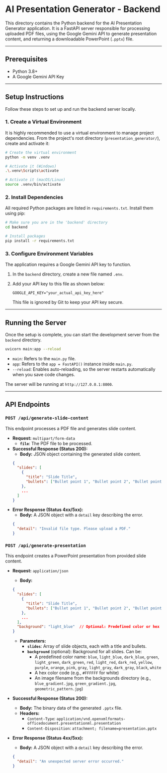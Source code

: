 # AI Presentation Generator - Backend

This directory contains the Python backend for the AI Presentation Generator application. It is a FastAPI server responsible for processing uploaded PDF files, using the Google Gemini API to generate presentation content, and returning a downloadable PowerPoint (`.pptx`) file.

---

## Prerequisites

- Python 3.8+
- A Google Gemini API Key

---

## Setup Instructions

Follow these steps to set up and run the backend server locally.

### 1. Create a Virtual Environment

It is highly recommended to use a virtual environment to manage project dependencies. From the project's root directory (`presentation_generator/`), create and activate it:

```bash
# Create the virtual environment
python -m venv .venv

# Activate it (Windows)
.\.venv\Scripts\activate

# Activate it (macOS/Linux)
source .venv/bin/activate
```

### 2. Install Dependencies

All required Python packages are listed in `requirements.txt`. Install them using pip:

```bash
# Make sure you are in the 'backend' directory
cd backend

# Install packages
pip install -r requirements.txt
```

### 3. Configure Environment Variables

The application requires a Google Gemini API key to function.

1.  In the `backend` directory, create a new file named `.env`.
2.  Add your API key to this file as shown below:

    ```
    GOOGLE_API_KEY="your_actual_api_key_here"
    ```
    This file is ignored by Git to keep your API key secure.

---

## Running the Server

Once the setup is complete, you can start the development server from the `backend` directory.

```bash
uvicorn main:app --reload
```

- `main`: Refers to the `main.py` file.
- `app`: Refers to the `app = FastAPI()` instance inside `main.py`.
- `--reload`: Enables auto-reloading, so the server restarts automatically when you save code changes.

The server will be running at `http://127.0.0.1:8000`.

---

## API Endpoints

### `POST /api/generate-slide-content`

This endpoint processes a PDF file and generates slide content.

-   **Request:** `multipart/form-data`
    -   **`file`**: The PDF file to be processed.
-   **Successful Response (Status 200):**
    -   **Body:** JSON object containing the generated slide content.
    ```json
    {
      "slides": [
        {
          "title": "Slide Title",
          "bullets": ["Bullet point 1", "Bullet point 2", "Bullet point 3"]
        },
        ...
      ]
    }
    ```
-   **Error Response (Status 4xx/5xx):**
    -   **Body:** A JSON object with a `detail` key describing the error.
    ```json
    {
      "detail": "Invalid file type. Please upload a PDF."
    }
    ```

### `POST /api/generate-presentation`

This endpoint creates a PowerPoint presentation from provided slide content.

-   **Request:** `application/json`
    -   **Body:**
    ```json
    {
      "slides": [
        {
          "title": "Slide Title",
          "bullets": ["Bullet point 1", "Bullet point 2", "Bullet point 3"]
        },
        ...
      ],
      "background": "light_blue"  // Optional: Predefined color or hex code
    }
    ```
    -   **Parameters:**
        -   **`slides`**: Array of slide objects, each with a title and bullets.
        -   **`background`** (optional): Background for all slides. Can be:
            -   A predefined color name: `blue`, `light_blue`, `dark_blue`, `green`, `light_green`, `dark_green`, `red`, `light_red`, `dark_red`, `yellow`, `purple`, `orange`, `pink`, `gray`, `light_gray`, `dark_gray`, `black`, `white`
            -   A hex color code (e.g., `#FFFFFF` for white)
            -   An image filename from the backgrounds directory (e.g., `blue_gradient.jpg`, `green_gradient.jpg`, `geometric_pattern.jpg`)

-   **Successful Response (Status 200):**
    -   **Body:** The binary data of the generated `.pptx` file.
    -   **Headers:**
        -   `Content-Type`: `application/vnd.openxmlformats-officedocument.presentationml.presentation`
        -   `Content-Disposition`: `attachment; filename=presentation.pptx`
-   **Error Response (Status 4xx/5xx):**
    -   **Body:** A JSON object with a `detail` key describing the error.
    ```json
    {
      "detail": "An unexpected server error occurred."
    }
    ```
